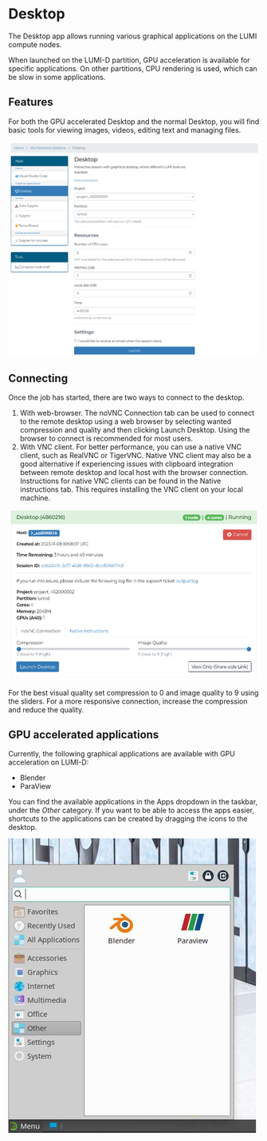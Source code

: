# Desktop

The Desktop app allows running various graphical applications on the LUMI compute nodes.

When launched on the LUMI-D partition, GPU acceleration is available for specific applications.
On other partitions, CPU rendering is used, which can be slow in some applications.


## Features

For both the GPU accelerated Desktop and the normal Desktop, you will find basic tools for viewing images, videos, editing text and managing files.

![Desktop options](../../assets/images/wwwLumiDesktop.png)

## Connecting

Once the job has started, there are two ways to connect to the desktop.

1. With web-browser. The noVNC Connection tab can be used to connect to the remote desktop using a web browser by selecting wanted compression and quality and then clicking Launch Desktop. Using the browser to connect is recommended for most users.
2. With VNC client. For better performance, you can use a native VNC client, such as RealVNC or TigerVNC. Native VNC client may also be a good alternative if experiencing issues with clipboard integration between remote desktop and local host with the browser connection. Instructions for native VNC clients can be found in the Native instructions tab. This requires installing the VNC client on your local machine.

![Connection view](../../assets/images/wwwLumiVNC.png)

For the best visual quality set compression to 0 and image quality to 9 using the sliders.
For a more responsive connection, increase the compression and reduce the quality. 


## GPU accelerated applications

Currently, the following graphical applications are available with GPU acceleration on LUMI-D:

- Blender
- ParaView

You can find the available applications in the Apps dropdown in the taskbar, under the *Other* category.
If you want to be able to access the apps easier, shortcuts to the applications can be created by dragging the icons to the desktop.

![Apps available in the LUMI-D partition](../../assets/images/wwwLumiDesktopApps.png)
